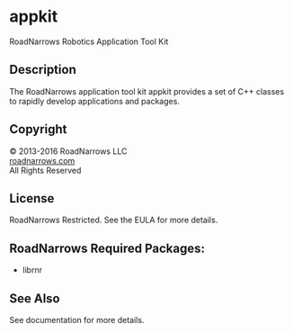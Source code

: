 # appkit
RoadNarrows Robotics Application Tool Kit

## Description
The RoadNarrows application tool kit appkit provides a set of C++ classes
to rapidly develop applications and packages.

## Copyright
&#169; 2013-2016 RoadNarrows LLC<br>
[roadnarrows.com](http://roadnarrows.com)<br>
All Rights Reserved

## License
RoadNarrows Restricted. See the EULA for more details.

## RoadNarrows Required Packages:
* librnr

## See Also
See documentation for more details.
